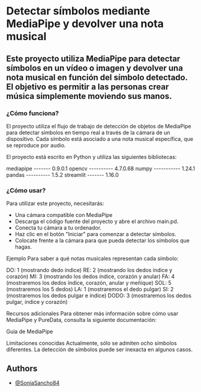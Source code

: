 # Detectar símbolos mediante MediaPipe y devolver una nota musical

## Este proyecto utiliza MediaPipe para detectar símbolos en un vídeo o imagen y devolver una nota musical en función del símbolo detectado. El objetivo es permitir a las personas crear música simplemente moviendo sus manos.

### ¿Cómo funciona?
El proyecto utiliza el flujo de trabajo de detección de objetos de MediaPipe para detectar símbolos en tiempo real a través de la cámara de un dispositivo. Cada símbolo está asociado a una nota musical específica, que se reproduce por audio.

El proyecto está escrito en Python y utiliza las siguientes bibliotecas:

mediapipe ------- 0.9.0.1 
opencv ---------- 4.7.0.68
numpy ----------- 1.24.1
pandas ---------- 1.5.2
streamlit ------- 1.16.0


### ¿Cómo usar?
Para utilizar este proyecto, necesitarás:

- Una cámara compatible con MediaPipe
- Descarga el código fuente del proyecto y abre el archivo main.pd.
- Conecta tu cámara a tu ordenador.
- Haz clic en el botón "Iniciar" para comenzar a detectar símbolos.
- Colocate frente a la cámara para que pueda detectar los símbolos que hagas.

Ejemplo
Para saber a qué notas musicales representan cada símbolo:

DO:   1 (mostrando dedo índice) 
RE:   2 (mostrando los dedos índice y corazón)
MI:   3 (mostrando los dedos índice, corazón y anular)
FA:   4 (mostraremos los dedos índice, corazón, anular y meñique)
SOL:  5 (mostraremos los 5 dedos)
LA:   1 (mostraremos el dedo pulgar)
SI:   2 (mostraremos los dedos pulgar e índice)
DODO: 3 (mostraremos los dedos pulgar, índice y corazón)

Recursos adicionales
Para obtener más información sobre cómo usar MediaPipe y PureData, consulta la siguiente documentación:

Guía de MediaPipe

Limitaciones conocidas
Actualmente, sólo se admiten ocho símbolos diferentes.
La detección de símbolos puede ser inexacta en algunos casos.

## Authors

- [@SoniaSancho84](https://github.com/SoniaSancho84/FinalProjectMusic)
